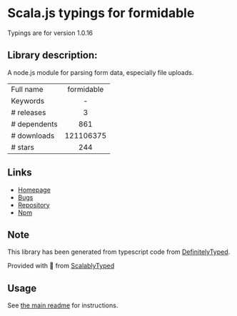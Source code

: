 
# Scala.js typings for formidable

Typings are for version 1.0.16

## Library description:
A node.js module for parsing form data, especially file uploads.

|                    |                 |
| ------------------ | :-------------: |
| Full name          | formidable |
| Keywords           | - |
| # releases         | 3 |
| # dependents       | 861 |
| # downloads        | 121106375 |
| # stars            | 244 |

## Links
- [Homepage](https://github.com/felixge/node-formidable)
- [Bugs](http://github.com/felixge/node-formidable/issues)
- [Repository](https://github.com/felixge/node-formidable)
- [Npm](https://www.npmjs.com/package/formidable)
    


## Note
This library has been generated from typescript code from [DefinitelyTyped](https://definitelytyped.org).

Provided with :purple_heart: from [ScalablyTyped](https://github.com/oyvindberg/ScalablyTyped)

## Usage
See [the main readme](../../readme.md) for instructions.


